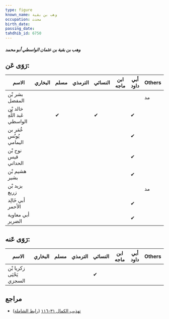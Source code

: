 ```yaml
---
type: figure
known_name: وهب بن بقية
occupation: محدث
birth_date:
passing_date:
tahdhib_id: 6750
---
```

##### وهب بن بقية بن عثمان الواسطي أبو محمد

## رَوَى عَن:
| الاسم                         | البخاري | مسلم | الترمذي | النسائي | ابن ماجه | أبي داود | Others |
| ----------------------------- | ------- | ---- | ------- | ------- | -------- | -------- | ------ |
| بشر بْن المفضل                |         |      |         |         |          |          | مد     |
| خالد بْن عَبد اللَّهِ الواسطي |         | ✔    |         | ✔       |          | ✔        |        |
| عُمَر بن يُونُس اليمامي       |         |      |         |         |          | ✔        |        |
| نوح بْن قيس الحداني           |         |      |         |         |          | ✔        |        |
| هشيم بْن بشير                 |         |      |         |         |          | ✔        |        |
| يزيد بْن زريع                 |         |      |         |         |          |          | مد     |
| أبي خَالِد الأحمر             |         |      |         |         |          | ✔        |        |
| أبي معاوية الضرير             |         |      |         |         |          | ✔        |        |
## رَوَى عَنه:
| الاسم                    | البخاري | مسلم | الترمذي | النسائي | ابن ماجه | أبي داود | Others |
| ------------------------ | ------- | ---- | ------- | ------- | -------- | -------- | ------ |
| زكريا بْن يَحْيَى السجزي |         |      |         | ✔       |          |          |        |
## مراجع
- [تهذيب الكمال ٣١-١١٦](obsidian://open?vault=Tahdhib-al-Kamal&file=Figures/٦٧٥٠-وهب%20بن%20بقية%20بن%20عثمان%20الواسطي%20أبو%20محمد) ([رابط الشاملة](https://shamela.ws/book/3722/16664))